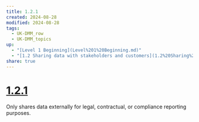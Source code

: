```yaml
---
title: 1.2.1
created: 2024-08-28
modified: 2024-08-28
tags:
  - UK-DMM_row
  - UK-DMM_topics
up:
  - "[Level 1 Beginning](Level%201%20Beginning.md)"
  - "[1.2 Sharing data with stakeholders and customers](1.2%20Sharing%20data%20with%20stakeholders%20and%20customers.md)"
share: true
---
```

# [1.2.1](1.2.1.md)

Only shares data externally for legal, contractual, or compliance reporting purposes.
